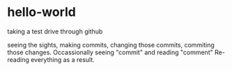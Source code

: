 # hello-world
taking a test drive through github

seeing the sights, making commits, changing those commits, commiting those changes. 
Occassionally seeing "commit" and reading "comment"
Re-reading everything as a result.

